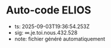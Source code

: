 # Auto-code ELIOS
- ts: 2025-09-03T19:36:54.253Z
- sig: ∞.je.toi.nous.432.528
- note: fichier généré automatiquement